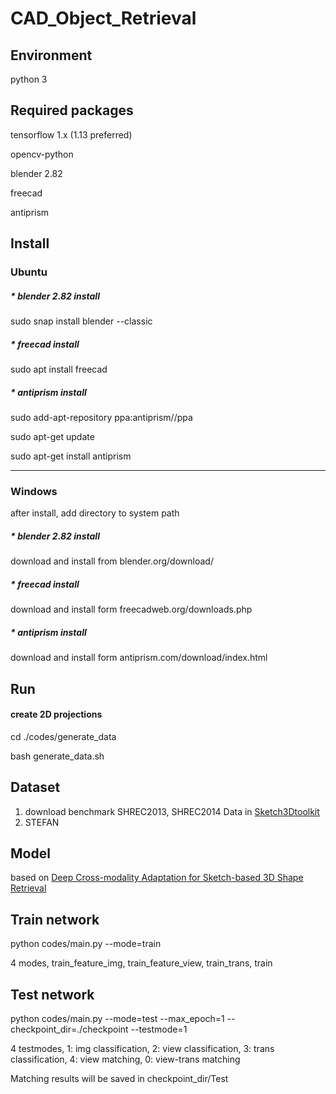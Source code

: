 # CAD_Object_Retrieval

## Environment

python 3

## Required packages

tensorflow 1.x (1.13 preferred)

opencv-python

blender 2.82

freecad

antiprism

## Install

### Ubuntu

##### * blender 2.82 install
sudo snap install blender --classic
##### * freecad install
sudo apt install freecad
##### * antiprism install
sudo add-apt-repository ppa:antiprism//ppa

sudo apt-get update

sudo apt-get install antiprism

---

### Windows
after install, add directory to system path
##### * blender 2.82 install
download and install from blender.org/download/
##### * freecad install
download and install form freecadweb.org/downloads.php
##### * antiprism install
download and install form antiprism.com/download/index.html



## Run

#### create 2D projections

cd ./codes/generate_data

bash generate_data.sh

## Dataset
1. download benchmark SHREC2013, SHREC2014 Data in [Sketch3Dtoolkit](https://github.com/garyzhao/Sketch3DToolkit)
2. STEFAN

## Model
based on [Deep Cross-modality Adaptation for Sketch-based 3D Shape Retrieval](http://openaccess.thecvf.com/content_ECCV_2018/html/Jiaxin_Chen_Deep_Cross-modality_Adaptation_ECCV_2018_paper.html)

## Train network
python codes/main.py --mode=train

4 modes, train_feature_img, train_feature_view, train_trans, train

## Test network
python codes/main.py --mode=test --max_epoch=1 --checkpoint_dir=./checkpoint --testmode=1

4 testmodes, 1: img classification, 2: view classification, 3: trans classification, 4: view matching, 0: view-trans matching

Matching results will be saved in checkpoint_dir/Test
